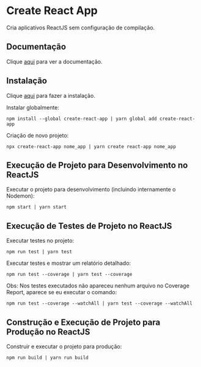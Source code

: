 # Create React App

Cria aplicativos ReactJS sem configuração de compilação.

## Documentação

Clique [aqui](https://github.com/facebook/create-react-app) para ver a documentação.

## Instalação

Clique [aqui](https://www.npmjs.com/package/create-react-app) para fazer a instalação.

Instalar globalmente:

```
npm install --global create-react-app | yarn global add create-react-app
```

Criação de novo projeto:

```
npx create-react-app nome_app | yarn create react-app nome_app
```

## Execução de Projeto para Desenvolvimento no ReactJS

Executar o projeto para desenvolvimento (incluindo internamente o Nodemon):

```
npm start | yarn start
```

## Execução de Testes de Projeto no ReactJS

Executar testes no projeto:

```
npm run test | yarn test
```

Executar testes e mostrar um relatório detalhado:

```
npm run test --coverage | yarn test --coverage
```

Obs: Nos testes executados não apareceu nenhum arquivo no Coverage Report, aparece se eu executar o comando:

```
npm run test --coverage --watchAll | yarn test --coverage --watchAll
```

## Construção e Execução de Projeto para Produção no ReactJS

Construir e executar o projeto para produção:

```
npm run build | yarn run build
```

